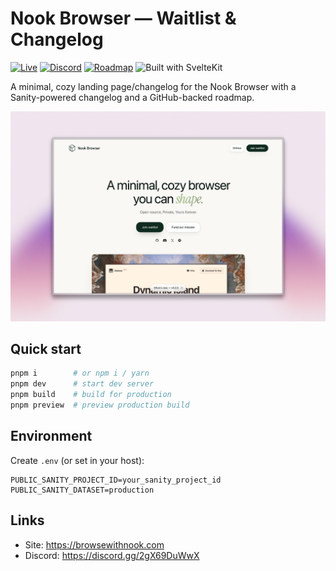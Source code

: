 # Nook Browser — Waitlist & Changelog

[![Live](https://img.shields.io/badge/Live-Preview%20Hosted%20on%20Vercel-0f2b1f)](https://www.browsewithnook.com)
[![Discord](https://img.shields.io/badge/Discord-Join-5865F2?logo=discord&logoColor=white)](https://discord.gg/2gX69DuWwX)
[![Roadmap](https://img.shields.io/badge/Roadmap-View-0f2b1f)](https://www.browsewithnook.com/roadmap)
![Built with SvelteKit](https://img.shields.io/badge/Built%20with-SvelteKit-ff3e00?logo=svelte&logoColor=white)

A minimal, cozy landing page/changelog for the Nook Browser with a Sanity-powered changelog and a GitHub-backed roadmap.

![Cover](static/og-default.png)

## Quick start

```bash
pnpm i        # or npm i / yarn
pnpm dev      # start dev server
pnpm build    # build for production
pnpm preview  # preview production build
```

## Environment

Create `.env` (or set in your host):

```env
PUBLIC_SANITY_PROJECT_ID=your_sanity_project_id
PUBLIC_SANITY_DATASET=production
```

## Links

- Site: https://browsewithnook.com
- Discord: https://discord.gg/2gX69DuWwX
